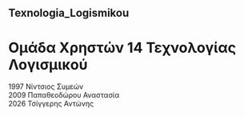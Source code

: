 ## Texnologia_Logismikou

# Ομάδα Χρηστών 14 Τεχνολογίας Λογισμικού<br />
1997 Νίντσιος Συμεών<br />
2009 Παπαθεοδώρου Αναστασία<br />
2026 Τσίγγερης Αντώνης<br />
